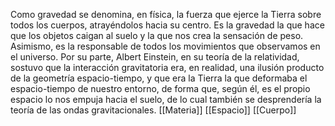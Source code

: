 Como gravedad se denomina, en física, la fuerza que ejerce la Tierra sobre todos los cuerpos, atrayéndolos hacia su centro. Es la gravedad la que hace que los objetos caigan al suelo y la que nos crea la sensación de peso. Asimismo, es la responsable de todos los movimientos que observamos en el universo.
Por su parte, Albert Einstein, en su teoría de la relatividad, sostuvo que la interacción gravitatoria era, en realidad, una ilusión producto de la geometría espacio-tiempo, y que era la Tierra la que deformaba el espacio-tiempo de nuestro entorno, de forma que, según él, es el propio espacio lo nos empuja hacia el suelo, de lo cual también se desprendería la teoría de las ondas gravitacionales.
[[Materia]]
[[Espacio]]
[[Cuerpo]]